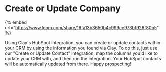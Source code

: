 # Create or Update Company

{% embed url="https://www.loom.com/share/16fa13b3650b4c999ce973bf926f80b5" %}

Using Clay's HubSpot integration, you can create or update contacts within your CRM by using the information you found via Clay. To do this, just use our "Create or Update Contact" integration, map the columns you'd like to update your CRM with, and then run the integration. Your HubSpot contacts will be automatically updated from there. Happy prospecting!

